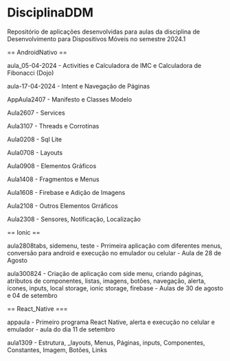 # DisciplinaDDM

Repositório de aplicações desenvolvidas para aulas da disciplina de Desenvolvimento para Dispositivos Móveis no semestre 2024.1

== AndroidNativo ==

aula_05-04-2024 - Activities e Calculadora de IMC e Calculadora de Fibonacci (Dojo)

aula-17-04-2024 - Intent e Navegação de Páginas

AppAula2407 - Manifesto e Classes Modelo

Aula2607 - Services

Aula3107 - Threads e Corrotinas

Aula0208 - Sql Lite

Aula0708 - Layouts

Aula0908 - Elementos Gráficos

Aula1408 - Fragmentos e Menus

Aula1608 - Firebase e Adição de Imagens

Aula2108 - Outros Elementos Grráficos

Aula2308 - Sensores, Notificação, Localização


== Ionic ==

aula2808tabs, sidemenu, teste - Prrimeira aplicação com diferentes menus, conversão para android e execução no emulador ou celular - Aula de 28 de Agosto

aula300824 - Criação de aplicação com side menu, criando páginas, atributos de componentes, listas, imagens, botões, navegação, alerta, ícones, inputs, local storage, ionic storage, firebase - Aulas de 30 de agosto e 04 de setembro


== React_Native ===

appaula - Primeiro programa React Native, alerta e execução no celular e emulador - aula do dia 11 de setembro

aula1309 - Estrutura, _layouts, Menus, Páginas, inputs, Componentes, Constantes, Imagem, Botões, Links  

